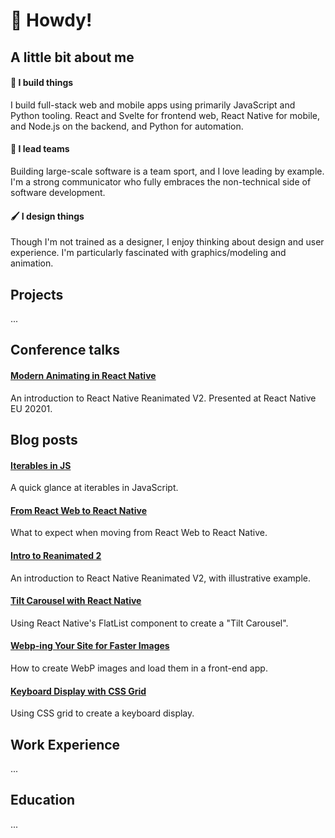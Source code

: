 # 🤠 Howdy!

## A little bit about me

#### 🔨 I build things

I build full-stack web and mobile apps using primarily JavaScript and Python tooling. React and Svelte for frontend web, React Native for mobile, and Node.js on the backend, and Python for automation.

#### 🏹 I lead teams

Building large-scale software is a team sport, and I love leading by example. I'm a strong communicator who fully embraces the non-technical side of software development.

#### 🖌 I design things

Though I'm not trained as a designer, I enjoy thinking about design and user experience. I'm particularly fascinated with graphics/modeling and animation.

## Projects

...

## Conference talks

#### [Modern Animating in React Native](https://www.youtube.com/watch?v=DHeoxQBkcC0)

An introduction to React Native Reanimated V2. Presented at React Native EU 20201.

## Blog posts

#### [Iterables in JS](https://formidable.com/blog/2022/iterables-in-js/)

A quick glance at iterables in JavaScript.

#### [From React Web to React Native](https://formidable.com/blog/2021/rn-vs-react/)

What to expect when moving from React Web to React Native.

#### [Intro to Reanimated 2](https://formidable.com/blog/2021/reanimated-two/)

An introduction to React Native Reanimated V2, with illustrative example.

#### [Tilt Carousel with React Native](https://dev.to/gksander/react-native-tilt-carousel-animation-13ep)

Using React Native's FlatList component to create a "Tilt Carousel".

#### [Webp-ing Your Site for Faster Images](https://dev.to/gksander/webp-ing-your-site-reduce-image-file-size-increase-site-performance-4ho8)

How to create WebP images and load them in a front-end app.

#### [Keyboard Display with CSS Grid](https://dev.to/gksander/a-keyboard-display-using-css-grid-2k2n)

Using CSS grid to create a keyboard display.

## Work Experience

...

## Education

...
